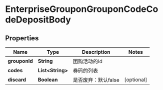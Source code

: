 # EnterpriseGrouponGrouponCodeCodeDepositBody

## Properties
Name | Type | Description | Notes
------------ | ------------- | ------------- | -------------
**grouponId** | **String** | 团购活动的Id | 
**codes** | **List&lt;String&gt;** | 券码的列表 | 
**discard** | **Boolean** | 是否废弃：默认false |  [optional]
